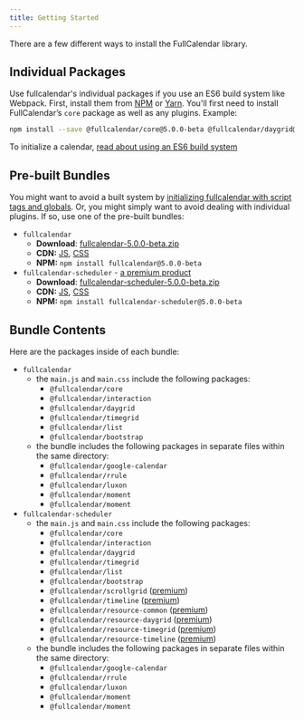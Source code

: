 ```yaml
---
title: Getting Started
---
```


There are a few different ways to install the FullCalendar library.


## Individual Packages

Use fullcalendar's individual packages if you use an ES6 build system like Webpack. First, install them from [NPM](https://www.npmjs.com/) or [Yarn](https://yarnpkg.com/). You'll first need to install FullCalendar’s `core` package as well as any plugins. Example:

```sh
npm install --save @fullcalendar/core@5.0.0-beta @fullcalendar/daygrid@5.0.0-beta
```

To initialize a calendar, <a href='initialize-es6' class='more-link'>read about using an ES6 build system</a>


## Pre-built Bundles

You might want to avoid a built system by [initializing fullcalendar with script tags and globals](initialize-globals). Or, you might simply want to avoid dealing with individual plugins. If so, use one of the pre-built bundles:

- `fullcalendar`
  - **Download**: [fullcalendar-5.0.0-beta.zip](#)
  - **CDN:** [JS](#), [CSS](#)
  - **NPM:** `npm install fullcalendar@5.0.0-beta`
- `fullcalendar-scheduler` - [a premium product](premium)
  - **Download**: [fullcalendar-scheduler-5.0.0-beta.zip](#)
  - **CDN:** [JS](#), [CSS](#)
  - **NPM:** `npm install fullcalendar-scheduler@5.0.0-beta`


## Bundle Contents

Here are the packages inside of each bundle:

- `fullcalendar`
  - the `main.js` and `main.css` include the following packages:
    - `@fullcalendar/core`
    - `@fullcalendar/interaction`
    - `@fullcalendar/daygrid`
    - `@fullcalendar/timegrid`
    - `@fullcalendar/list`
    - `@fullcalendar/bootstrap`
  - the bundle includes the following packages in separate files within the same directory:
    - `@fullcalendar/google-calendar`
    - `@fullcalendar/rrule`
    - `@fullcalendar/luxon`
    - `@fullcalendar/moment`
    - `@fullcalendar/moment`
- `fullcalendar-scheduler`
  - the `main.js` and `main.css` include the following packages:
    - `@fullcalendar/core`
    - `@fullcalendar/interaction`
    - `@fullcalendar/daygrid`
    - `@fullcalendar/timegrid`
    - `@fullcalendar/list`
    - `@fullcalendar/bootstrap`
    - `@fullcalendar/scrollgrid` ([premium](premium))
    - `@fullcalendar/timeline` ([premium](premium))
    - `@fullcalendar/resource-common` ([premium](premium))
    - `@fullcalendar/resource-daygrid` ([premium](premium))
    - `@fullcalendar/resource-timegrid` ([premium](premium))
    - `@fullcalendar/resource-timeline` ([premium](premium))
  - the bundle includes the following packages in separate files within the same directory:
    - `@fullcalendar/google-calendar`
    - `@fullcalendar/rrule`
    - `@fullcalendar/luxon`
    - `@fullcalendar/moment`
    - `@fullcalendar/moment`
